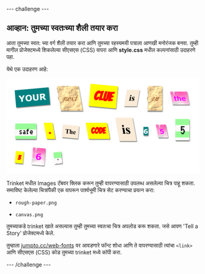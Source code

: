 \--- challenge \---

## आव्हान: तुमच्या स्वतःच्या शैली तयार करा

आता तुमच्या स्वत: च्या वर्ग शैली तयार करा आणि तुमच्या रहस्यमयी पत्राला आणखी मनोरंजक बनवा. तुम्ही मागील प्रोजेक्टमध्ये शिकलेल्या सीएसएस (CSS) वापरा आणि **style.css** मधील कल्पनांसाठी उदाहरणे पहा.

येथे एक उदाहरण आहे:

![screenshot](images/letter-fonts-challenge3.png)

Trinket मधील Images टॅबवर क्लिक करून तुम्ही वापरण्यासाठी उपलब्ध असलेल्या चित्र पाहू शकता. समाविष्ट केलेल्या चित्रांपैकी एक वापरून पार्श्वभूमी चित्र सेट करण्याचा प्रयत्न करा:

+ `rough-paper.png`

+ `canvas.png`

तुमच्याकडे trinket खाते असल्यास तुम्ही तुमच्या स्वतःचा चित्र अपलोड करू शकता. जसे आपण 'Tell a Story' प्रोजेक्टमध्ये केले.

तुम्हाला <a href="http://jumpto.cc/web-fonts" target="_blank">jumpto.cc/web-fonts</a> वर आवडणारे फॉन्ट शोधा आणि ते वापरण्यासाठी त्यांचा `<link>` आणि सीएसएस (CSS) कोड तुमच्या trinket मध्ये कॉपी करा.

\--- /challenge \---